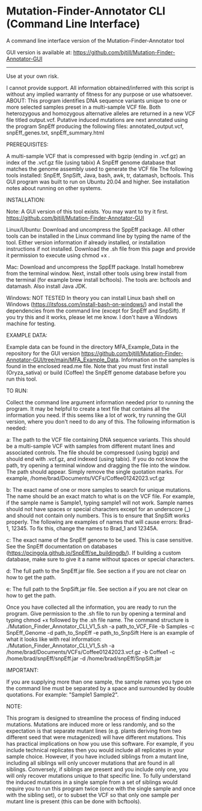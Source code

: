 # Mutation-Finder-Annotator CLI (Command Line Interface)
A command line interface version of the Mutation-Finder-Annotator tool

GUI version is available at: https://github.com/bjtill/Mutation-Finder-Annotator-GUI
______________________________________________________________________________________________________
Use at your own risk.

I cannot provide support. All information obtained/inferred with this script is without any implied warranty of fitness for any purpose or use whatsoever.
ABOUT: This program identifies DNA sequence variants unique to one or more selected samples preset in a multi-sample VCF file. Both heterozygous and homozygous alternative alleles are returned in a new VCF file titled output.vcf. Putative induced mutations are next annotated using the program SnpEff producing the following files: annotated_output.vcf, snpEff_genes.txt, snpEff_summary.html

PREREQUISITES:

A multi-sample VCF that is compressed with bgzip (ending in .vcf.gz) an index of the .vcf.gz file (using tabix) A SnpEff genome database that matches the genome assembly used to generate the VCF file The following tools installed: SnpEff, SnpSift, Java, bash, awk, tr, datamash, bcftools. This GUI program was built to run on Ubuntu 20.04 and higher. See installation notes about running on other systems.

INSTALLATION:

Note: A GUI version of this tool exists. You may want to try it first. https://github.com/bjtill/Mutation-Finder-Annotator-GUI

Linux/Ubuntu:
Download and uncompress the SppEff package. All other tools can be installed in the Linux command line by typing the name of the tool. Either version information if already installed, or installation instructions if not installed. Download the .sh file from this page and provide it permission to execute using chmod +x .

Mac: 
Download and uncompress the SppEff package. Install homebrew from the terminal window. Next, install other tools using brew install from the terminal (for example brew install bcftools). The tools are: bcftools and datamash. Also install Java JDK.

Windows: 
NOT TESTED In theory you can install Linux bash shell on Windows (https://itsfoss.com/install-bash-on-windows/) and install the dependencies from the command line (except for SnpEff and SnpSift). If you try this and it works, please let me know. I don't have a Windows machine for testing.

EXAMPLE DATA:

Example data can be found in the directory MFA_Example_Data in the repository for the GUI version https://github.com/bjtill/Mutation-Finder-Annotator-GUI/tree/main/MFA_Example_Data. Information on the samples is found in the enclosed read.me file. Note that you must first install (Oryza_sativa) or build (Coffee) the SnpEff genome database before you run this tool.

TO RUN:

Collect the command line argument information needed prior to running the program. It may be helpful to create a text file that contains all the information you need. If this seems like a lot of work, try running the GUI version, where you don't need to do any of this. The following information is needed:

a: The path to the VCF file containing DNA sequence variants. This should be a multi-sample VCF with samples from different mutant lines and associated controls. The file should be compressed (using bgzip) and should end with .vcf.gz, and indexed (using tabix). If you do not know the path, try opening a terminal window and dragging the file into the window. The path should appear. Simply remove the single quotation marks. For example, /home/brad/Documents/VCFs/Coffee01242023.vcf.gz

b: The exact name of one or more samples to search for unique mutations. The name should be an exact match to what is on the VCF file. For example, if the sample name is Sample1, typing sample1 will not work. Sample names should not have spaces or special characters except for an underscore (_) and should not contain only numbers. This is to ensure that SnpSift works properly. The following are examples of names that will cause errors: Brad-1, 12345. To fix this, change the names to Brad_1 and 12345A.

c: The exact name of the SnpEff genome to be used. This is case sensitive. See the SnpEff documentation on databases (https://pcingola.github.io/SnpEff/se_buildingdb/). If building a custom database, make sure to give it a name without spaces or special characters.

d: The full path to the SnpEff.jar file. See section a if you are not clear on how to get the path.

e: The full path to the SnpSift.jar file. See section a if you are not clear on how to get the path.

Once you have collected all the information, you are ready to run the program. Give permission to the .sh file to run by opening a terminal and typing chmod +x followed by the .sh file name. The command structure is
./Mutation_Finder_Annotator_CLI_V1_5.sh -a path_to_VCF_File -b Samples -c SnpEff_Genome -d path_to_SnpEff -e path_to_SnpSift
Here is an example of what it looks like with real information:
./Mutation_Finder_Annotator_CLI_V1_5.sh -a /home/brad/Documents/VCFs/Coffee01242023.vcf.gz -b Coffee1 -c /home/brad/snpEff/snpEff.jar -d /home/brad/snpEff/SnpSift.jar

IMPORTANT:

If you are supplying more than one sample, the sample names you type on the command line must be separated by a space and surrounded by double quotations. For example: "Sample1 Sample2".

NOTE: 

This program is designed to streamline the process of finding induced mutations. Mutations are induced more or less randomly, and so the expectation is that separate mutant lines (e.g. plants deriving from two different seed that were mutagenized) will have different mutations. This has practical implications on how you use this software. For example, if you include technical replicates then you would include all replicates in your sample choice. However, if you have included siblings from a mutant line, including all siblings will only uncover mutations that are found in all siblings. Conversely, if siblings are present and you include only one, you will only recover mutations unique to that specific line. To fully understand the induced mutations in a single sample from a set of siblings would require you to run this program twice (once with the single sample and once with the sibling set), or to subset the VCF so that only one sample per mutant line is present (this can be done with bcftools).


